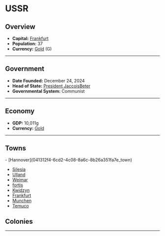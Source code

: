 <!--UNDEDITED FILE, remove this entire line if this file has been edited!-->
# <!--NAME-->USSR<!--NAME-->

## Overview

- **Capital:** <!--CAPITAL_LINK-->[Frankfurt](4766fd78-a272-4c85-81cd-563dbb491978_town)<!--CAPITAL_LINK-->
- **Population:** <!--POPULATION-->37<!--POPULATION-->
- **Currency:** <!--CURRENCY_LINK-->[Gold](Gold_currency)<!--CURRENCY_LINK--> (<!--CURRENCY_ABV-->G<!--CURRENCY_ABV-->)

---

## Government

- **Date Founded:** <!--FOUNDED-->December 24, 2024<!--FOUNDED-->
- **Head of State:** <!--LEADER_TITLE_LINK-->[President JaccoisBeter](JaccoisBeter_user)<!--LEADER_TITLE_LINK-->
- **Governmental System:** <!--GOVERNMENT-->Communist<!--GOVERNMENT-->

---

## Economy

- **GDP:** <!--GDP-->10,011g<!--GDP-->
- **Currency:** <!--CURRENCY_LINK-->[Gold](Gold_currency)<!--CURRENCY_LINK-->

---

## Towns

<!--TOWNS-->- [Hannover](041312f4-6cd2-4c08-8a6c-8b26a351fa7e_town)
- [Silesia](ae035e3e-441c-40c9-b265-a99a3a1b59ce_town)
- [Ulland](c9117ca5-12f8-4c8b-9465-08682e36d552_town)
- [Weimar](08cf6aba-196e-4514-be00-6fd2e6a087e0_town)
- [fortis](f7e6dd83-4060-41b9-a5a8-802da63dee6b_town)
- [Kwidzyn](fba54e98-216a-4fba-8460-fb158cc7afea_town)
- [Frankfurt](4766fd78-a272-4c85-81cd-563dbb491978_town)
- [Munchen](3b342af8-274c-4292-abb0-1c138e6ce754_town)
- [Temuco](e9dd4fc5-ff49-4ced-b014-5c30c29089d1_town)<!--TOWNS-->

## Colonies

<!--COLONIES--><!--COLONIES-->

---